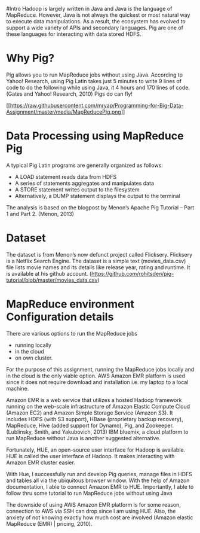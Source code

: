 #Intro
Hadoop is largely written in Java and Java is the language of MapReduce.  However, Java is not always the quickest or most natural way to execute data manipulations.  As a result, the ecosystem has evolved to support a wide variety of APIs and secondary languages. Pig are one of these languages for interacting with data stored HDFS.  

# Why Pig?
Pig allows you to run MapReduce jobs without using Java. According to Yahoo! Research, using Pig Latin takes just 5 minutes to write 9 lines of code to do the following while using Java, it 4 hours and 170 lines of code.  (Gates and Yahoo! Research, 2010) 
Pigs do can fly!

[[https://raw.githubusercontent.com/mryap/Programming-for-Big-Data-Assignment/master/media/MapReducePig.png]]


# Data Processing using MapReduce Pig
A typical Pig Latin programs are generally organized as follows:
- A LOAD statement reads data from HDFS
- A series of statements aggregates and manipulates data
- A STORE statement writes output to the filesystem
- Alternatively, a DUMP statement displays the output to the terminal

The analysis is based on the blogpost by Menon’s Apache Pig Tutorial – Part 1 and Part 2. (Menon, 2013) 

# Dataset
The dataset is from Menon’s now defunct project called Flicksery. Flicksery is a Netflix Search Engine. The dataset is a simple text (movies_data.csv) file lists movie names and its details like release year, rating and runtime. It is available at his github account. (https://github.com/rohitsden/pig-tutorial/blob/master/movies_data.csv)

# MapReduce environment Configuration details
There are various options to run the MapReduce jobs 
- running locally
- in the cloud
- on own cluster. 

For the purpose of this assignment, running the MapReduce jobs locally and in the cloud is the only viable option. AWS Amazon EMR platform is used since it does not require download and installation i.e. my laptop to a local machine.  

Amazon EMR is a web service that utilizes a hosted Hadoop framework running on the web-scale infrastructure of Amazon Elastic Compute Cloud (Amazon EC2) and Amazon Simple Storage Service (Amazon S3). It includes HDFS (with S3 support), HBase (proprietary backup recovery), MapReduce, Hive (added support for Dynamo), Pig, and Zookeeper. (Lublinsky, Smith, and Yakubovich, 2013)
IBM bluemix, a cloud platform to run MapReduce without Java is another suggested alternative.  

Fortunately, HUE, an open-source user interface for Hadoop is available. HUE is called the user interface of Hadoop.  It makes interacting with Amazon EMR cluster easier.  

With Hue, I successfully run and develop Pig queries, manage files in HDFS and tables all via the ubiquitous browser window.  With the help of Amazon documentation, I able to connect Amazon EMR to HUE.  Importantly, I able to follow thru some tutorial to run MapReduce jobs without using Java 

The downside of using AWS Amazon EMR platform is for some reason, connection to AWS via SSH can drop since I am using HUE. Also, the anxiety of not knowing exactly how much cost are involved (Amazon elastic MapReduce (EMR) | pricing, 2010).  
